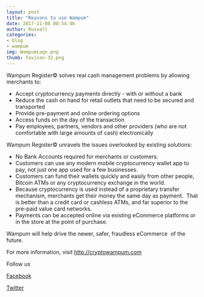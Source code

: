 ```yaml
---
layout: post
title: "Reasons to use Wampum"
date: 2017-11-08 00:54:46
author: Russell
categories:
- blog
- wampum
img: WampumLogo.png
thumb: favicon-32.png
---
```



Wampum Register© solves real cash management problems by allowing merchants to:

*    Accept cryptocurrency payments directly - with or without a bank
*    Reduce the cash on hand for retail outlets that need to be secured and transported
*    Provide pre-payment and online ordering options
*    Access funds on the day of the transaction
*    Pay employees, partners, vendors and other providers (who are not comfortable with large amounts of cash) electronically

Wampum Register© unravels the issues overlooked by existing solutions:

-    No Bank Accounts required for merchants or customers.
-    Customers can use any modern mobile cryptocurrency wallet app to pay, not just one app used for a few businesses.
-    Customers can fund their wallets quickly and easily from other people, Bitcoin ATMs or any cryptocurrency exchange in the world.
-    Because cryptocurrency is used instead of a proprietary transfer mechanism, merchants get their money the same day as payment.  That is better than a credit card or cashless ATMs, and far superior to the pre-paid value card networks.
-    Payments can be accepted online via existing eCommerce platforms or in the store at the point of purchase.



Wampum will help drive the newer, safer, fraudless eCommerce  of the future.

For more information, visit http://cryptowampum.com

Follow us

[Facebook](https://www.facebook.com/cryptowampum/)

[Twitter](https://twitter.com/CryptoWampum)






[russell]: http://cryptowampum.com
